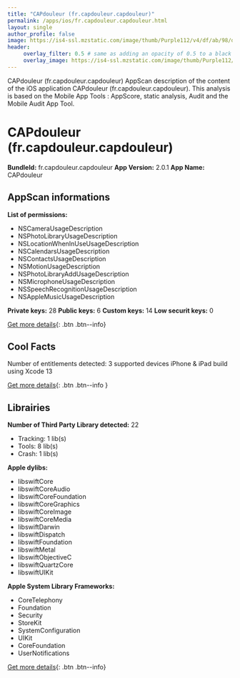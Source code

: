 ```yaml
---
title: "CAPdouleur (fr.capdouleur.capdouleur)"
permalink: /apps/ios/fr.capdouleur.capdouleur.html
layout: single
author_profile: false
image: https://is4-ssl.mzstatic.com/image/thumb/Purple112/v4/df/ab/98/dfab989c-4a46-6e6a-be55-92baf14a0dba/AppIcon-0-0-1x_U007emarketing-0-0-0-7-0-0-sRGB-0-0-0-GLES2_U002c0-512MB-85-220-0-0.png/512x512bb.jpg
header: 
     overlay_filter: 0.5 # same as adding an opacity of 0.5 to a black background
     overlay_image: https://is4-ssl.mzstatic.com/image/thumb/Purple112/v4/df/ab/98/dfab989c-4a46-6e6a-be55-92baf14a0dba/AppIcon-0-0-1x_U007emarketing-0-0-0-7-0-0-sRGB-0-0-0-GLES2_U002c0-512MB-85-220-0-0.png/512x512bb.jpg
---
```

CAPdouleur (fr.capdouleur.capdouleur) AppScan description of the content of the iOS application CAPdouleur (fr.capdouleur.capdouleur). This analysis is based on the Mobile App Tools : AppScore, static analysis, Audit and the Mobile Audit App Tool.

# CAPdouleur (fr.capdouleur.capdouleur)

**BundleId:** fr.capdouleur.capdouleur
**App Version:** 2.0.1
**App Name:** CAPdouleur


## AppScan informations 

**List of permissions:** 
- NSCameraUsageDescription
- NSPhotoLibraryUsageDescription
- NSLocationWhenInUseUsageDescription
- NSCalendarsUsageDescription
- NSContactsUsageDescription
- NSMotionUsageDescription
- NSPhotoLibraryAddUsageDescription
- NSMicrophoneUsageDescription
- NSSpeechRecognitionUsageDescription
- NSAppleMusicUsageDescription
  
  
**Private keys:** 28
**Public keys:** 6
**Custom keys:** 14
**Low securit keys:** 0
  
[Get more details](/pricing.html){: .btn .btn--info}

## Cool Facts

Number of entitlements detected: 3
supported devices iPhone & iPad
build using Xcode 13
  
[Get more details](/pricing.html){: .btn .btn--info }

## Librairies 
**Number of Third Party Library detected:** 22
- Tracking: 1 lib(s)
- Tools: 8 lib(s)
- Crash: 1 lib(s)


**Apple dylibs:**
- libswiftCore
- libswiftCoreAudio
- libswiftCoreFoundation
- libswiftCoreGraphics
- libswiftCoreImage
- libswiftCoreMedia
- libswiftDarwin
- libswiftDispatch
- libswiftFoundation
- libswiftMetal
- libswiftObjectiveC
- libswiftQuartzCore
- libswiftUIKit


**Apple System Library Frameworks:**
- CoreTelephony
- Foundation
- Security
- StoreKit
- SystemConfiguration
- UIKit
- CoreFoundation
- UserNotifications


  
[Get more details](/pricing.html){: .btn .btn--info}

